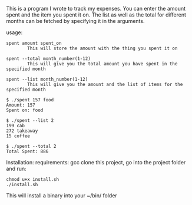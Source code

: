 This is a program I wrote to track my expenses. You can enter the amount spent and the item you spent it on.
The list as well as the total for different months can be fetched by specifying it in the arguments.


usage:
```
spent amount spent_on
        This will store the amount with the thing you spent it on

spent --total month_number(1-12)
        This will give you the total amount you have spent in the specified month

spent --list month_number(1-12)
        This will give you the amount and the list of items for the specified month
```

```
$ ./spent 157 food
Amount: 157
Spent on: food
```

```
$ ./spent --list 2
199 cab
272 takeaway
15 coffee
```

```
$ ./spent --total 2
Total Spent: 886
```

Installation:
requirements: gcc
clone this project, go into the project folder and run:
```
chmod u+x install.sh
./install.sh
```
This will install a binary into your ~/bin/ folder
